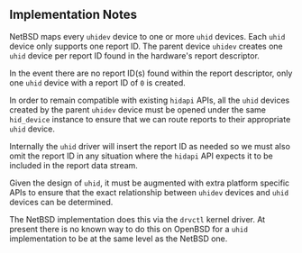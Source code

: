 Implementation Notes
--------------------
NetBSD maps every `uhidev` device to one or more `uhid`
devices. Each `uhid` device only supports one report ID.
The parent device `uhidev` creates one `uhid` device per
report ID found in the hardware's report descriptor.

In the event there are no report ID(s) found within the
report descriptor, only one `uhid` device with a report ID
of `0` is created.

In order to remain compatible with existing `hidapi` APIs,
all the `uhid` devices created by the parent `uhidev` device
must be opened under the same `hid_device` instance to ensure
that we can route reports to their appropriate `uhid` device.

Internally the `uhid` driver will insert the report ID as
needed so we must also omit the report ID in any situation
where the `hidapi` API expects it to be included in the
report data stream.

Given the design of `uhid`, it must be augmented with extra
platform specific APIs to ensure that the exact relationship
between `uhidev` devices and `uhid` devices can be determined.

The NetBSD implementation does this via the `drvctl` kernel
driver. At present there is no known way to do this on OpenBSD
for a `uhid` implementation to be at the same level as the
NetBSD one.
